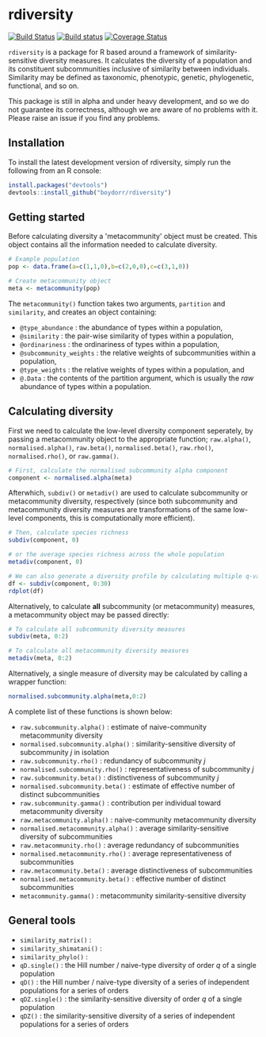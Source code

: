 # rdiversity  

[![Build Status](https://travis-ci.org/boydorr/rdiversity.svg?branch=master)](https://travis-ci.org/boydorr/rdiversity)
[![Build status](https://ci.appveyor.com/api/projects/status/463vspjivh08o9x1?svg=true)](https://ci.appveyor.com/project/mysteryduck/rdiversity)
[![Coverage Status](https://coveralls.io/repos/github/boydorr/rdiversity/badge.svg?branch=master)](https://coveralls.io/github/boydorr/rdiversity?branch=master)

`rdiversity` is a package for R based around a framework of similarity-sensitive diversity measures. It calculates the diversity of a population and its constituent subcommunities inclusive of similarity between individuals. Similarity may be defined as taxonomic, phenotypic, genetic, phylogenetic, functional, and so on. 

This package is still in alpha and under heavy development, and so we do not guarantee its correctness, although we are aware of no problems with it. Please raise an issue if you find any problems.

## Installation

To install the latest development version of rdiversity, simply run the following from an R console:

```r
install.packages("devtools")
devtools::install_github("boydorr/rdiversity")
```

## Getting started


Before calculating diversity a 'metacommunity' object must be created. This object contains all the information needed to calculate diversity.

```r
# Example population
pop <- data.frame(a=c(1,1,0),b=c(2,0,0),c=c(3,1,0))

# Create metacommunity object
meta <- metacommunity(pop)
```

The `metacommunity()` function takes two arguments, `partition` and `similarity`, and creates an object containing:  

* `@type_abundance` : the abundance of types within a population,  
* `@similarity` : the pair-wise similarity of types within a population,  
* `@ordinariness` : the ordinariness of types within a population,  
* `@subcommunity_weights` :  the relative weights of subcommunities within a population,  
* `@type_weights` : the relative weights of types within a population, and  
* `@.Data` : the contents of the partition argument, which is usually the *raw* abundance of types within a population.
    

## Calculating diversity
First we need to calculate the low-level diversity component seperately, by passing a metacommunity object to the appropriate function; `raw.alpha()`, `normalised.alpha()`, `raw.beta()`, `normalised.beta()`, `raw.rho()`, `normalised.rho()`, or `raw.gamma()`. 

```r
# First, calculate the normalised subcommunity alpha component
component <- normalised.alpha(meta)
```

Afterwhich, `subdiv()` or `metadiv()` are used to calculate subcommunity or metacommunity diversity, respectively (since both subcommunity and metacommunity diversity measures are transformations of the same low-level components, this is computationally more efficient).

```r
# Then, calculate species richness
subdiv(component, 0)

# or the average species richness across the whole population
metadiv(component, 0)

# We can also generate a diversity profile by calculating multiple q-values simultaneously
df <- subdiv(component, 0:30)
rdplot(df)
```

Alternatively, to calculate **all** subcommunity (or metacommunity) measures, a metacommunity object may be passed directly:

```r
# To calculate all subcommunity diversity measures
subdiv(meta, 0:2)

# To calculate all metacommunity diversity measures
metadiv(meta, 0:2)
```


Alternatively, a single measure of diversity may be calculated by calling a wrapper function:
```r
normalised.subcommunity.alpha(meta,0:2)
```
A complete list of these functions is shown below:

* `raw.subcommunity.alpha()` : estimate of naive-community metacommunity diversity  
* `normalised.subcommunity.alpha()` : similarity-sensitive diversity of subcommunity *j* in isolation  
* `raw.subcommunity.rho()` : redundancy of subcommunity *j*  
* `normalised.subcommunity.rho()` : representativeness of subcommunity *j*  
* `raw.subcommunity.beta()` : distinctiveness of subcommunity *j*  
* `normalised.subcommunity.beta()` : estimate of effective number of distinct subcommunities  
* `raw.subcommunity.gamma()` : contribution per individual toward metacommunity diversity  
* `raw.metacommunity.alpha()` : naive-community metacommunity diversity  
* `normalised.metacommunity.alpha()` : average similarity-sensitive diversity of subcommunities  
* `raw.metacommunity.rho()` : average redundancy of subcommunities  
* `normalised.metacommunity.rho()` : average representativeness of subcommunities  
* `raw.metacommunity.beta()` : average distinctiveness of subcommunities  
* `normalised.metacommunity.beta()` : effective number of distinct subcommunities  
* `metacommunity.gamma()` : metacommunity similarity-sensitive diversity  


## General tools
* `similarity_matrix()` :  
* `similarity_shimatani()` :  
* `similarity_phylo()` : 
* `qD.single()` : the Hill number / naive-type diversity of order *q* of a single population  
* `qD()` : the Hill number / naive-type diversity of a series of independent populations for a series of orders  
* `qDZ.single()` : the similarity-sensitive diversity of order *q* of a single population  
* `qDZ()` : the similarity-sensitive diversity of a series of independent populations for a series of orders  







